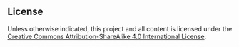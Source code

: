 ## License

Unless otherwise indicated, this project and all content is licensed under the [Creative Commons Attribution-ShareAlike 4.0 International License](http://creativecommons.org/licenses/by-sa/4.0/).



